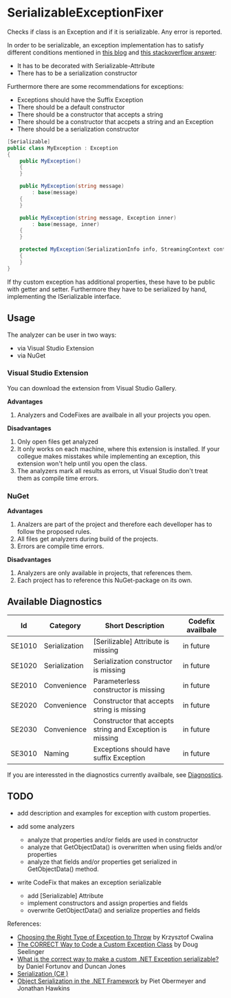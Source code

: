 # SerializableExceptionFixer
Checks if class is an Exception and if it is serializable. Any error is reported.

In order to be serializable, an exception implementation has to satisfy different conditions mentioned in [this blog](https://blogs.msdn.microsoft.com/agileer/2013/05/17/the-correct-way-to-code-a-custom-exception-class/) and [this stackoverflow answer](https://stackoverflow.com/a/100369):

* It has to be decorated with Serializable-Attribute
* There has to be a serialization constructor

Furthermore there are some recommendations for exceptions:

* Exceptions should have the Suffix Exception
* There should be a default constructor
* There should be a constructor that accepts a string
* There should be a constructor that accpets a string and an Exception       
* There should be a serialization constructor                                           

```csharp
[Serializable]
public class MyException : Exception
{
    public MyException()
    {
    }

    public MyException(string message)
        : base(message)
    {
    }

    public MyException(string message, Exception inner)
        : base(message, inner)
    {
    }

    protected MyException(SerializationInfo info, StreamingContext context) : base(info, context)
    {
    }
}
```

If thy custom exception has additional properties, these have to be public with getter and setter. Furthermore they have to be serialized by hand, implementing the ISerializable interface.

## Usage
The analyzer can be user in two ways:
* via Visual Studio Extension
* via NuGet

### Visual Studio Extension
You can download the extension from Visual Studio Gallery.

**Advantages**
1. Analyzers and CodeFixes are availbale in all your projects you open.

**Disadvantages**
1. Only open files get analyzed
2. It only works on each machine, where this extension is installed. If your collegue makes misstakes while implementing an exception, this extension won't help until you open the class.
3. The analyzers mark all results as errors, ut Visual Studio don't treat them as compile time errors. 

### NuGet
**Advantages**
1. Analzers are part of the project and therefore each develloper has to follow the proposed rules.
2. All files get analyzers during build of the projects.
2. Errors are compile time errors.

**Disadvantages**
1. Analyzers are only available in projects, that references them.
2. Each project has to reference this NuGet-package on its own. 

## Available Diagnostics

Id | Category | Short Description | Codefix availbale
---|----------|-------------------|------------------
SE1010| Serialization | [Serilizable] Attribute is missing | in future
SE1020| Serialization | Serialization constructor is missing | in future
SE2010| Convenience | Parameterless constructor is missing | in future
SE2020| Convenience | Constructor that accepts string is missing | in future
SE2030| Convenience | Constructor that accepts string and Exception is missing | in future| Serialization
SE3010| Naming | Exceptions should have suffix Exception | in future

If you are interessted in the diagnostics currently availbale, see [Diagnostics](Diagnostics.md).

## TODO 
* add description and examples for exception with custom properties.
* add some analyzers
    * analyze that properties and/or fields are used in constructor
    * analyze that GetObjectData() is overwritten when using fields and/or properties
    * analyze that fields and/or properties get serialized in GetObjectData() method.

* write CodeFix that makes an exception serializable
    * add [Serializable] Attribute
    * implement constructors and assign properties and fields
    * overwrite GetObjectData() and serialize properties and fields


References:
* [Choosing the Right Type of Exception to Throw](https://blogs.msdn.microsoft.com/kcwalina/2006/07/05/choosing-the-right-type-of-exception-to-throw/) by Krzysztof Cwalina
* [The CORRECT Way to Code a Custom Exception Class](https://blogs.msdn.microsoft.com/agileer/2013/05/17/the-correct-way-to-code-a-custom-exception-class/) by Doug Seelinger
* [What is the correct way to make a custom .NET Exception serializable?
](https://stackoverflow.com/a/100369) by Daniel Fortunov and Duncan Jones
* [Serialization (C# )](https://docs.microsoft.com/en-us/dotnet/csharp/programming-guide/concepts/serialization/)
* [Object Serialization in the .NET Framework](https://msdn.microsoft.com/en-us/library/ms973893.aspx) by Piet Obermeyer and Jonathan Hawkins